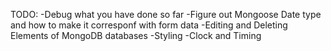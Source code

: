 TODO:
-Debug what you have done so far
-Figure out Mongoose Date type and how to make it corresponf with form data
-Editing and Deleting Elements of MongoDB databases
-Styling
-Clock and Timing